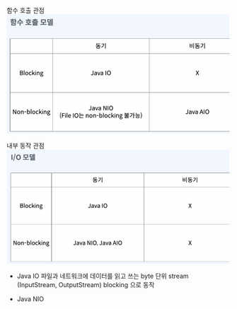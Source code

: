 
함수 호출 관점
![img_5.png](img_5.png)

내부 동작 관점
![img_4.png](img_4.png)


* Java IO
파일과 네트워크에 데이터를 읽고 쓰는
byte 단위 stream (InputStream, OutputStream)
blocking 으로 동작

* Java NIO